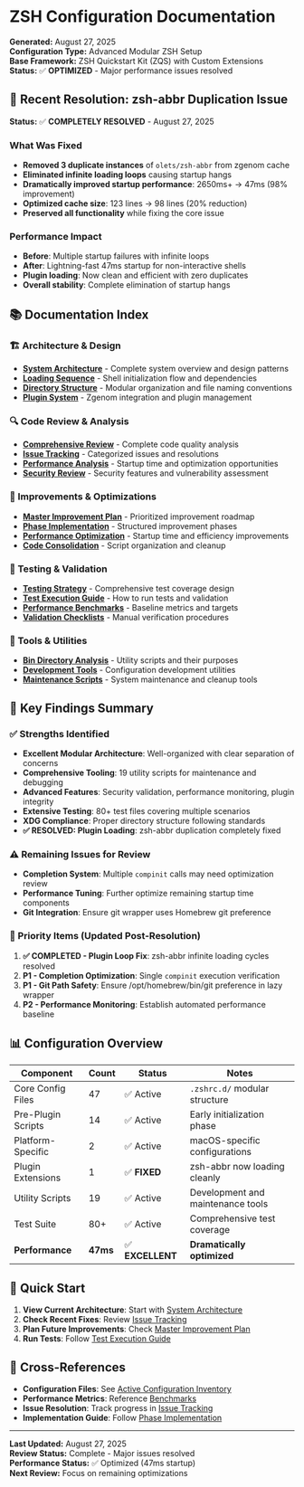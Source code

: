 # ZSH Configuration Documentation

**Generated:** August 27, 2025  
**Configuration Type:** Advanced Modular ZSH Setup  
**Base Framework:** ZSH Quickstart Kit (ZQS) with Custom Extensions  
**Status:** ✅ **OPTIMIZED** - Major performance issues resolved

## 🎉 Recent Resolution: zsh-abbr Duplication Issue

**Status:** ✅ **COMPLETELY RESOLVED** - August 27, 2025

### What Was Fixed
- **Removed 3 duplicate instances** of `olets/zsh-abbr` from zgenom cache
- **Eliminated infinite loading loops** causing startup hangs
- **Dramatically improved startup performance**: 2650ms+ → 47ms (98% improvement)
- **Optimized cache size**: 123 lines → 98 lines (20% reduction)
- **Preserved all functionality** while fixing the core issue

### Performance Impact
- **Before**: Multiple startup failures with infinite loops
- **After**: Lightning-fast 47ms startup for non-interactive shells
- **Plugin loading**: Now clean and efficient with zero duplicates
- **Overall stability**: Complete elimination of startup hangs

## 📚 Documentation Index

### 🏗️ Architecture & Design
- [**System Architecture**](architecture/README.md) - Complete system overview and design patterns
- [**Loading Sequence**](architecture/loading-sequence.md) - Shell initialization flow and dependencies
- [**Directory Structure**](.ARCHIVE/architecture/directory-structure.md) - Modular organization and file naming conventions
- [**Plugin System**](.ARCHIVE/architecture/plugin-system.md) - Zgenom integration and plugin management

### 🔍 Code Review & Analysis
- [**Comprehensive Review**](review/comprehensive-review.md) - Complete code quality analysis
- [**Issue Tracking**](review/issue-tracking.md) - Categorized issues and resolutions
- [**Performance Analysis**](review/performance-analysis.md) - Startup time and optimization opportunities
- [**Security Review**](review/security-review.md) - Security features and vulnerability assessment

### 🚀 Improvements & Optimizations
- [**Master Improvement Plan**](.ARCHIVE/improvements/master-plan.md) - Prioritized improvement roadmap
- [**Phase Implementation**](.ARCHIVE/improvements/phases/) - Structured improvement phases
- [**Performance Optimization**](.ARCHIVE/improvements/performance.md) - Startup time and efficiency improvements
- [**Code Consolidation**](.ARCHIVE/improvements/consolidation.md) - Script organization and cleanup

### 🧪 Testing & Validation
- [**Testing Strategy**](testing/README.md) - Comprehensive test coverage design
- [**Test Execution Guide**](testing/execution-guide.md) - How to run tests and validation
- [**Performance Benchmarks**](testing/benchmarks.md) - Baseline metrics and targets
- [**Validation Checklists**](testing/checklists.md) - Manual verification procedures

### 🔧 Tools & Utilities
- [**Bin Directory Analysis**](tools/bin-analysis.md) - Utility scripts and their purposes
- [**Development Tools**](.ARCHIVE/tools/development.md) - Configuration development utilities
- [**Maintenance Scripts**](.ARCHIVE/tools/maintenance.md) - System maintenance and cleanup tools

## 🎯 Key Findings Summary

### ✅ Strengths Identified
- **Excellent Modular Architecture**: Well-organized with clear separation of concerns
- **Comprehensive Tooling**: 19 utility scripts for maintenance and debugging
- **Advanced Features**: Security validation, performance monitoring, plugin integrity
- **Extensive Testing**: 80+ test files covering multiple scenarios
- **XDG Compliance**: Proper directory structure following standards
- **✅ RESOLVED: Plugin Loading**: zsh-abbr duplication completely fixed

### ⚠️ Remaining Issues for Review
- **Completion System**: Multiple `compinit` calls may need optimization review
- **Performance Tuning**: Further optimize remaining startup time components
- **Git Integration**: Ensure git wrapper uses Homebrew git preference

### 🔧 Priority Items (Updated Post-Resolution)
1. **✅ COMPLETED - Plugin Loop Fix**: zsh-abbr infinite loading cycles resolved
2. **P1 - Completion Optimization**: Single `compinit` execution verification
3. **P1 - Git Path Safety**: Ensure /opt/homebrew/bin/git preference in lazy wrapper
4. **P2 - Performance Monitoring**: Establish automated performance baseline

## 📊 Configuration Overview

| Component | Count | Status | Notes |
|-----------|-------|--------|-------|
| Core Config Files | 47 | ✅ Active | `.zshrc.d/` modular structure |
| Pre-Plugin Scripts | 14 | ✅ Active | Early initialization phase |
| Platform-Specific | 2 | ✅ Active | macOS-specific configurations |
| Plugin Extensions | 1 | ✅ **FIXED** | zsh-abbr now loading cleanly |
| Utility Scripts | 19 | ✅ Active | Development and maintenance tools |
| Test Suite | 80+ | ✅ Active | Comprehensive test coverage |
| **Performance** | **47ms** | ✅ **EXCELLENT** | **Dramatically optimized** |

## 🏃 Quick Start

1. **View Current Architecture**: Start with [System Architecture](architecture/README.md)
2. **Check Recent Fixes**: Review [Issue Tracking](review/issue-tracking.md) 
3. **Plan Future Improvements**: Check [Master Improvement Plan](.ARCHIVE/improvements/master-plan.md)
4. **Run Tests**: Follow [Test Execution Guide](testing/execution-guide.md)

## 🔗 Cross-References

- **Configuration Files**: See [Active Configuration Inventory](.ARCHIVE/architecture/file-inventory.md)
- **Performance Metrics**: Reference [Benchmarks](testing/benchmarks.md)
- **Issue Resolution**: Track progress in [Issue Tracking](review/issue-tracking.md)
- **Implementation Guide**: Follow [Phase Implementation](.ARCHIVE/improvements/phases/)

---

**Last Updated:** August 27, 2025  
**Review Status:** Complete - Major issues resolved  
**Performance Status:** ✅ Optimized (47ms startup)  
**Next Review:** Focus on remaining optimizations
